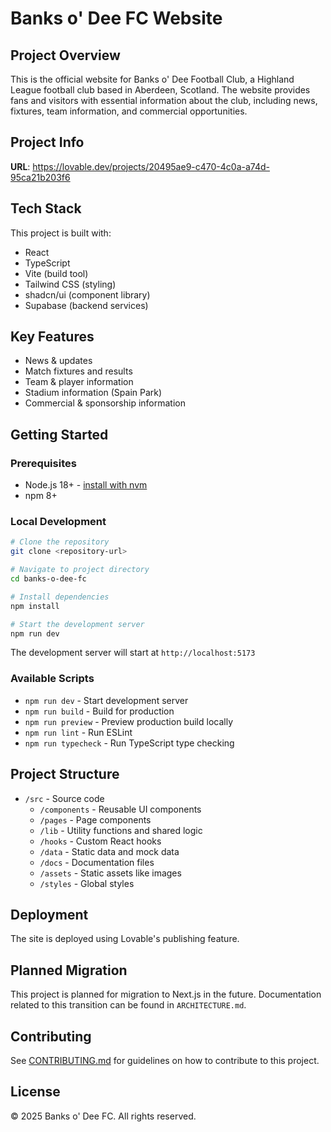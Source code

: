 
# Banks o' Dee FC Website

## Project Overview
This is the official website for Banks o' Dee Football Club, a Highland League football club based in Aberdeen, Scotland. The website provides fans and visitors with essential information about the club, including news, fixtures, team information, and commercial opportunities.

## Project Info

**URL**: https://lovable.dev/projects/20495ae9-c470-4c0a-a74d-95ca21b203f6

## Tech Stack
This project is built with:

- React
- TypeScript
- Vite (build tool)
- Tailwind CSS (styling)
- shadcn/ui (component library)
- Supabase (backend services)

## Key Features
- News & updates
- Match fixtures and results
- Team & player information
- Stadium information (Spain Park)
- Commercial & sponsorship information

## Getting Started

### Prerequisites
- Node.js 18+ - [install with nvm](https://github.com/nvm-sh/nvm#installing-and-updating)
- npm 8+

### Local Development

```sh
# Clone the repository
git clone <repository-url>

# Navigate to project directory
cd banks-o-dee-fc

# Install dependencies
npm install

# Start the development server
npm run dev
```

The development server will start at `http://localhost:5173`

### Available Scripts
- `npm run dev` - Start development server
- `npm run build` - Build for production
- `npm run preview` - Preview production build locally
- `npm run lint` - Run ESLint
- `npm run typecheck` - Run TypeScript type checking

## Project Structure
- `/src` - Source code
  - `/components` - Reusable UI components
  - `/pages` - Page components
  - `/lib` - Utility functions and shared logic
  - `/hooks` - Custom React hooks
  - `/data` - Static data and mock data
  - `/docs` - Documentation files
  - `/assets` - Static assets like images
  - `/styles` - Global styles

## Deployment
The site is deployed using Lovable's publishing feature. 

## Planned Migration
This project is planned for migration to Next.js in the future. Documentation related to this transition can be found in `ARCHITECTURE.md`.

## Contributing
See [CONTRIBUTING.md](./CONTRIBUTING.md) for guidelines on how to contribute to this project.

## License
© 2025 Banks o' Dee FC. All rights reserved.
